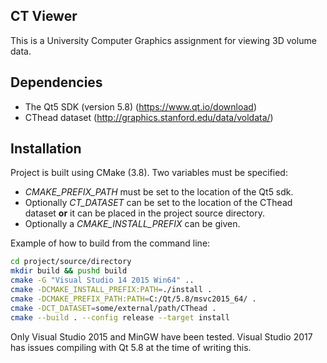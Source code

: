 ## CT Viewer
This is a University Computer Graphics assignment for viewing 3D volume data.

[](res/view1.png)
[](res/view2.png)

## Dependencies
* The Qt5 SDK (version 5.8) (https://www.qt.io/download)
* CThead dataset (http://graphics.stanford.edu/data/voldata/)

## Installation
Project is built using CMake (3.8). Two variables must be specified:
* *CMAKE_PREFIX_PATH* must be set to the location of the Qt5 sdk.
* Optionally *CT_DATASET* can be set to the location  of the CThead dataset **or** it can be placed in the project source directory.
* Optionally a *CMAKE_INSTALL_PREFIX* can be given.

Example of how to build from the command line:
```bash
cd project/source/directory
mkdir build && pushd build
cmake -G "Visual Studio 14 2015 Win64" ..
cmake -DCMAKE_INSTALL_PREFIX:PATH=./install .
cmake -DCMAKE_PREFIX_PATH:PATH=C:/Qt/5.8/msvc2015_64/ .
cmake -DCT_DATASET=some/external/path/CThead .
cmake --build . --config release --target install
```

Only Visual Studio 2015 and MinGW have been tested. Visual Studio 2017 has issues compiling with Qt 5.8 at the time of writing this.
